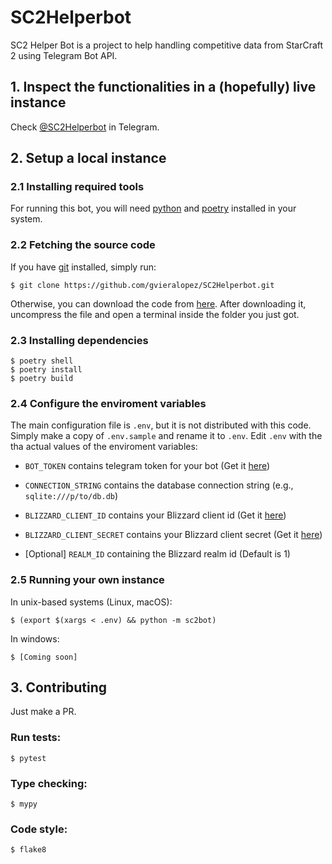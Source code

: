 # SC2Helperbot

SC2 Helper Bot is a project to help handling competitive data from StarCraft 2 using Telegram Bot API.

## 1. Inspect the functionalities in a (hopefully) live instance

Check [@SC2Helperbot](https://t.me/SC2Helperbot) in Telegram.

## 2. Setup a local instance

### 2.1 Installing required tools

For running this bot, you will need [python](https://www.python.org/downloads/) and [poetry](https://python-poetry.org/docs/#installation) installed in your system.


### 2.2 Fetching the source code

If you have [git](https://github.com/git-guides/install-git) installed, simply run:

```
$ git clone https://github.com/gvieralopez/SC2Helperbot.git
```

Otherwise, you can download the code from [here](https://github.com/gvieralopez/SC2Helperbot/archive/refs/heads/main.zip). After downloading it, uncompress the file and open a terminal inside the folder you just got.


### 2.3 Installing dependencies

```
$ poetry shell
$ poetry install
$ poetry build
```

### 2.4 Configure the enviroment variables

The main configuration file is `.env`, but it is not distributed with this code. Simply make a copy of `.env.sample` and rename it to `.env`. Edit `.env` with the tha actual values of the enviroment variables:

- `BOT_TOKEN` contains telegram token for your bot (Get it [here](https://t.me/botfather))
- `CONNECTION_STRING` contains the database connection string (e.g., `sqlite:///p/to/db.db`)
- `BLIZZARD_CLIENT_ID` contains your Blizzard client id (Get it [here](https://develop.battle.net/documentation/guides/using-oauth))
- `BLIZZARD_CLIENT_SECRET` contains your Blizzard client secret (Get it [here](https://develop.battle.net/documentation/guides/using-oauth))

- [Optional] `REALM_ID` containing the Blizzard realm id (Default is 1)


### 2.5 Running your own instance

In unix-based systems (Linux, macOS):

```
$ (export $(xargs < .env) && python -m sc2bot)
```

In windows:

```
$ [Coming soon]
```


## 3. Contributing

Just make a PR.


### Run tests:

```
$ pytest
```

### Type checking:

```
$ mypy
```

### Code style:

```
$ flake8
```
